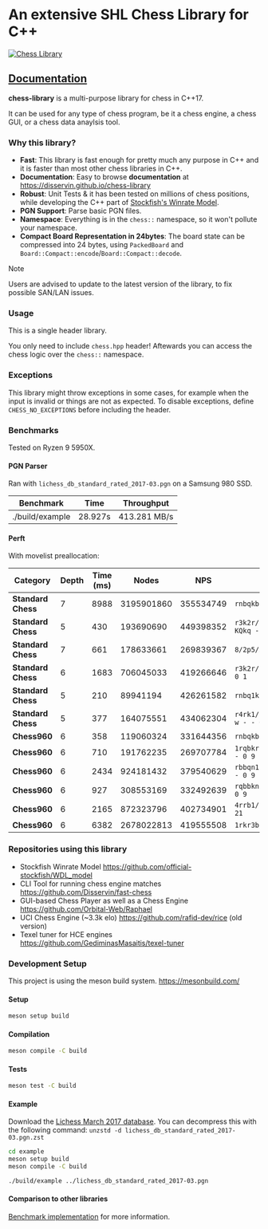 # An extensive SHL Chess Library for C++

[![Chess Library](https://github.com/Disservin/chess-library/actions/workflows/chess-library.yml/badge.svg)](https://github.com/Disservin/chess-library/actions/workflows/chess-library.yml)

## [Documentation](https://disservin.github.io/chess-library)

**chess-library** is a multi-purpose library for chess in C++17.

It can be used for any type of chess program, be it a chess engine, a chess GUI, or a chess data anaylsis tool.

### Why this library?

- **Fast**: This library is fast enough for pretty much any purpose in C++ and it is faster than most other chess libraries in C++.
- **Documentation**: Easy to browse **documentation** at <https://disservin.github.io/chess-library>
- **Robust**: Unit Tests & it has been tested on millions of chess positions, while developing the C++ part of [Stockfish's Winrate Model](https://github.com/official-stockfish/WDL_model).
- **PGN Support**: Parse basic PGN files.
- **Namespace**: Everything is in the `chess::` namespace, so it won't pollute your namespace.
- **Compact Board Representation in 24bytes**: The board state can be compressed into 24 bytes, using `PackedBoard` and `Board::Compact::encode`/`Board::Compact::decode`.

> [!NOTE]
> Users are advised to update to the latest version of the library, to fix possible SAN/LAN issues.

### Usage

This is a single header library.

You only need to include `chess.hpp` header!
Aftewards you can access the chess logic over the `chess::` namespace.

### Exceptions

This library might throw exceptions in some cases, for example when the input is invalid or things are not as expected.
To disable exceptions, define `CHESS_NO_EXCEPTIONS` before including the header.

### Benchmarks

Tested on Ryzen 9 5950X.

#### PGN Parser

Ran with `lichess_db_standard_rated_2017-03.pgn` on a Samsung 980 SSD.

| Benchmark | Time    | Throughput    |
| :---:   | :---: | :---: |
| ./build/example | 28.927s   | 413.281 MB/s   |

#### Perft

With movelist preallocation:

| Category | Depth | Time (ms) | Nodes | NPS | FEN |
|----------|-------|-----------|-------|-----|-----|
| **Standard Chess** | 7 | 8988 | 3195901860 | 355534749 | `rnbqkbnr/pppppppp/8/8/8/8/PPPPPPPP/RNBQKBNR w KQkq - 0 1` |
| **Standard Chess** | 5 | 430 | 193690690 | 449398352 | `r3k2r/p1ppqpb1/bn2pnp1/3PN3/1p2P3/2N2Q1p/PPPBBPPP/R3K2R w KQkq - 0 1` |
| **Standard Chess** | 7 | 661 | 178633661 | 269839367 | `8/2p5/3p4/KP5r/1R3p1k/8/4P1P1/8 w - - 0 1` |
| **Standard Chess** | 6 | 1683 | 706045033 | 419266646 | `r3k2r/Pppp1ppp/1b3nbN/nP6/BBP1P3/q4N2/Pp1P2PP/R2Q1RK1 w kq - 0 1` |
| **Standard Chess** | 5 | 210 | 89941194 | 426261582 | `rnbq1k1r/pp1Pbppp/2p5/8/2B5/8/PPP1NnPP/RNBQK2R w KQ - 1 8` |
| **Standard Chess** | 5 | 377 | 164075551 | 434062304 | `r4rk1/1pp1qppp/p1np1n2/2b1p1B1/2B1P1b1/P1NP1N2/1PP1QPPP/R4RK1 w - - 0 1` |
| **Chess960** | 6 | 358 | 119060324 | 331644356 | `rnbqkbnr/pppppppp/8/8/8/8/PPPPPPPP/RNBQKBNR w HAha - 0 1` |
| **Chess960** | 6 | 710 | 191762235 | 269707784 | `1rqbkrbn/1ppppp1p/1n6/p1N3p1/8/2P4P/PP1PPPP1/1RQBKRBN w FBfb - 0 9`|
| **Chess960** | 6 | 2434 | 924181432 | 379540629 | `rbbqn1kr/pp2p1pp/6n1/2pp1p2/2P4P/P7/BP1PPPP1/R1BQNNKR w HAha - 0 9` |
| **Chess960** | 6 | 927 | 308553169 | 332492639 | `rqbbknr1/1ppp2pp/p5n1/4pp2/P7/1PP5/1Q1PPPPP/R1BBKNRN w GAga - 0 9` |
| **Chess960** | 6 | 2165 | 872323796 | 402734901 | `4rrb1/1kp3b1/1p1p4/pP1Pn2p/5p2/1PR2P2/2P1NB1P/2KR1B2 w D - 0 21` |
| **Chess960** | 6 | 6382 | 2678022813 | 419555508 | `1rkr3b/1ppn3p/3pB1n1/6q1/R2P4/4N1P1/1P5P/2KRQ1B1 b Ddb - 0 14` |

### Repositories using this library

- Stockfish Winrate Model
  <https://github.com/official-stockfish/WDL_model>
- CLI Tool for running chess engine matches
  <https://github.com/Disservin/fast-chess>
- GUI-based Chess Player as well as a Chess Engine
  <https://github.com/Orbital-Web/Raphael>
- UCI Chess Engine (\~3.3k elo)
  <https://github.com/rafid-dev/rice> (old version)
- Texel tuner for HCE engines
  <https://github.com/GediminasMasaitis/texel-tuner>

### Development Setup

This project is using the meson build system. <https://mesonbuild.com/>

#### Setup

```bash
meson setup build
```

#### Compilation

```bash
meson compile -C build
```

#### Tests

```bash
meson test -C build
```

#### Example

Download the [Lichess March 2017 database](https://database.lichess.org/standard/lichess_db_standard_rated_2017-03.pgn.zst).
You can decompress this with the following command: `unzstd -d lichess_db_standard_rated_2017-03.pgn.zst`

```bash
cd example
meson setup build
meson compile -C build

./build/example ../lichess_db_standard_rated_2017-03.pgn
```

#### Comparison to other libraries

[Benchmark implementation](./comparison/comparison.md) for more information.
